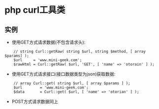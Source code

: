 # php curl工具类

## 实例
- 使用GET方式请求数据(不包含请求头):

```
    // string Curl::getRaw( string $url, string $method, [ array $params] );
    $url     = 'www.mini-geek.com'; 
    $rawHtml = Curl::getRaw( $url, 'GET', [ 'name' => 'otorain' ] );
```

- 使用GET方式请求接口(接口数据类型为json)获取数据:
```
    // array Curl::get( string $url, [ array $params ] );
    $url        = 'www.mini-geek.com';
    $data       = Curl::get( $url, [ 'name' => 'otorian' ] );
```

- POST方式请求数据同上